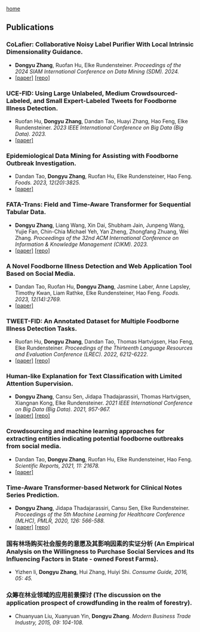 [home](./)
## Publications
### CoLafier: Collaborative Noisy Label Purifier With Local Intrinsic Dimensionality Guidance.
- **Dongyu Zhang**, Ruofan Hu, Elke Rundensteiner. *Proceedings of the 2024 SIAM International Conference on Data Mining (SDM). 2024.*
- [[paper]](/assets/document/SDM_2024_CoLafier.pdf) [[repo]](https://github.com/zdy93/CoLafier)

### UCE-FID: Using Large Unlabeled, Medium Crowdsourced-Labeled, and Small Expert-Labeled Tweets for Foodborne Illness Detection.
- Ruofan Hu, **Dongyu Zhang**, Dandan Tao, Huayi Zhang, Hao Feng, Elke Rundensteiner. *2023 IEEE International Conference on Big Data (Big Data). 2023.*
- [[paper]](/assets/document/BigData_2023_UCE_FID.pdf)

### Epidemiological Data Mining for Assisting with Foodborne Outbreak Investigation.
- Dandan Tao, **Dongyu Zhang**, Ruofan Hu, Elke Rundensteiner, Hao Feng. *Foods. 2023, 12(20):3825.*
- [[paper]](/assets/document/Foods_2023_epidemiological.pdf)

### FATA-Trans: Field and Time-Aware Transformer for Sequential Tabular Data.
- **Dongyu Zhang**, Liang Wang, Xin Dai, Shubham Jain, Junpeng Wang, Yujie Fan, Chin-Chia Michael Yeh, Yan Zheng, Zhongfang Zhuang, Wei Zhang. *Proceedings of the 32nd ACM International Conference on Information & Knowledge Management (CIKM). 2023.*
- [[paper]](/assets/document/CIKM_2023_FATA-Trans.pdf) [[repo]](https://github.com/zdy93/FATA-Trans)

### A Novel Foodborne Illness Detection and Web Application Tool Based on Social Media.
- Dandan Tao, Ruofan Hu, **Dongyu Zhang**, Jasmine Laber, Anne Lapsley, Timothy Kwan, Liam Rathke, Elke Rundensteiner, Hao Feng. *Foods. 2023, 12(14):2769.*
- [[paper]](/assets/document/Foods_2023_novel.pdf)

### TWEET-FID: An Annotated Dataset for Multiple Foodborne Illness Detection Tasks.
- Ruofan Hu, **Dongyu Zhang**, Dandan Tao, Thomas Hartvigsen, Hao Feng, Elke Rundensteiner. *Proceedings of the Thirteenth Language Resources and Evaluation Conference (LREC). 2022, 6212-6222.*
- [[paper]](/assets/document/LREC_2022_TWEET-FID.pdf) [[repo]](https://github.com/ruofanhu/Tweet-FID)

### Human-like Explanation for Text Classification with Limited Attention Supervision.
- **Dongyu Zhang**, Cansu Sen, Jidapa Thadajarassiri, Thomas Hartvigsen, Xiangnan Kong, Elke Rundensteiner. *2021 IEEE International Conference on Big Data (Big Data). 2021, 957-967.*
- [[paper]](/assets/document/BigData_2021_Human_Guidance.pdf) [[repo]](https://github.com/zdy93/HELAS)

### Crowdsourcing and machine learning approaches for extracting entities indicating potential foodborne outbreaks from social media.
- Dandan Tao, **Dongyu Zhang**, Ruofan Hu, Elke Rundensteiner, Hao Feng. *Scientific Reports, 2021, 11: 21678.*
- [[paper]](/assets/document/ScientificReports_2021_Crowd.pdf)

### Time-Aware Transformer-based Network for Clinical Notes Series Prediction.
- **Dongyu Zhang**, Jidapa Thadajarassiri, Cansu Sen, Elke Rundensteiner. *Proceedings of the 5th Machine Learning for Healthcare Conference (MLHC), PMLR, 2020, 126: 566-588.*
- [[paper]](/assets/document/MLHC_2020_Time.pdf) [[repo]](https://github.com/zdy93/FTL-Trans)

### 国有林场购买社会服务的意愿及其影响因素的实证分析 (An Empirical Analysis on the Willingness to Purchase Social Services and Its Influencing Factors in State - owned Forest Farms).
- Yizhen li, **Dongyu Zhang**, Hui Zhang, Huiyi Shi. *Consume Guide, 2016, 05: 45.*

### 众筹在林业领域的应用前景探讨 (The discussion on the application prospect of crowdfunding in the realm of forestry).
- Chuanyuan Liu, Xuanyuan Yin, **Dongyu Zhang**. *Modern Business Trade Industry, 2015, 09: 104-108.*
